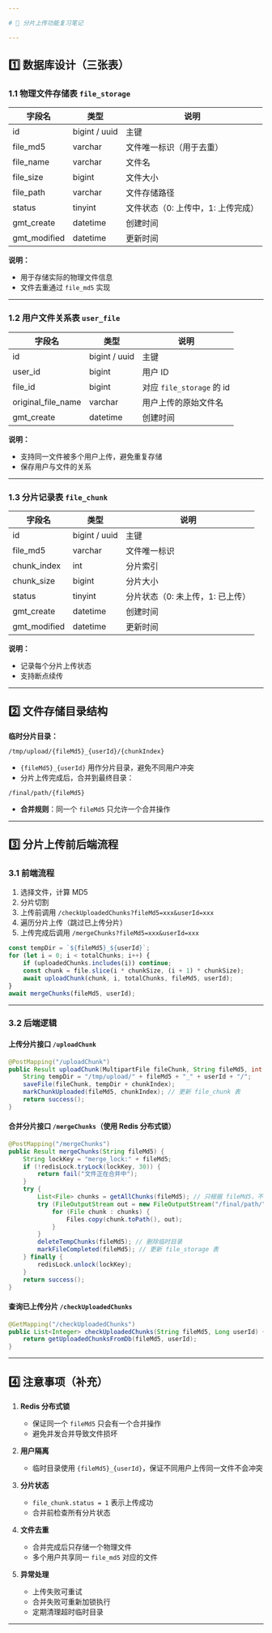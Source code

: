 ```yaml
---

# 📌 分片上传功能复习笔记

---
```


## 1️⃣ 数据库设计（三张表）

### 1.1 物理文件存储表 `file_storage`

| 字段名           | 类型            | 说明                   |
| ------------- | ------------- | -------------------- |
| id            | bigint / uuid | 主键                   |
| file\_md5     | varchar       | 文件唯一标识（用于去重）         |
| file\_name    | varchar       | 文件名                  |
| file\_size    | bigint        | 文件大小                 |
| file\_path    | varchar       | 文件存储路径               |
| status        | tinyint       | 文件状态（0: 上传中，1: 上传完成） |
| gmt\_create   | datetime      | 创建时间                 |
| gmt\_modified | datetime      | 更新时间                 |

**说明：**

* 用于存储实际的物理文件信息
* 文件去重通过 `file_md5` 实现

---

### 1.2 用户文件关系表 `user_file`

| 字段名                  | 类型            | 说明                     |
| -------------------- | ------------- | ---------------------- |
| id                   | bigint / uuid | 主键                     |
| user\_id             | bigint        | 用户 ID                  |
| file\_id             | bigint        | 对应 `file_storage` 的 id |
| original\_file\_name | varchar       | 用户上传的原始文件名             |
| gmt\_create          | datetime      | 创建时间                   |

**说明：**

* 支持同一文件被多个用户上传，避免重复存储
* 保存用户与文件的关系

---

### 1.3 分片记录表 `file_chunk`

| 字段名           | 类型            | 说明                  |
| ------------- | ------------- | ------------------- |
| id            | bigint / uuid | 主键                  |
| file\_md5     | varchar       | 文件唯一标识              |
| chunk\_index  | int           | 分片索引                |
| chunk\_size   | bigint        | 分片大小                |
| status        | tinyint       | 分片状态（0: 未上传，1: 已上传） |
| gmt\_create   | datetime      | 创建时间                |
| gmt\_modified | datetime      | 更新时间                |

**说明：**

* 记录每个分片上传状态
* 支持断点续传

---

## 2️⃣ 文件存储目录结构

**临时分片目录：**

```
/tmp/upload/{fileMd5}_{userId}/{chunkIndex}
```

* `{fileMd5}_{userId}` 用作分片目录，避免不同用户冲突
* 分片上传完成后，合并到最终目录：

```
/final/path/{fileMd5}
```

* **合并规则**：同一个 `fileMd5` 只允许一个合并操作

---

## 3️⃣ 分片上传前后端流程

### 3.1 前端流程

1. 选择文件，计算 MD5
2. 分片切割
3. 上传前调用 `/checkUploadedChunks?fileMd5=xxx&userId=xxx`
4. 遍历分片上传（跳过已上传分片）
5. 上传完成后调用 `/mergeChunks?fileMd5=xxx&userId=xxx`

```ts
const tempDir = `${fileMd5}_${userId}`;
for (let i = 0; i < totalChunks; i++) {
    if (uploadedChunks.includes(i)) continue;
    const chunk = file.slice(i * chunkSize, (i + 1) * chunkSize);
    await uploadChunk(chunk, i, totalChunks, fileMd5, userId);
}
await mergeChunks(fileMd5, userId);
```

---

### 3.2 后端逻辑

#### 上传分片接口 `/uploadChunk`

```java
@PostMapping("/uploadChunk")
public Result uploadChunk(MultipartFile fileChunk, String fileMd5, int chunkIndex, Long userId) {
    String tempDir = "/tmp/upload/" + fileMd5 + "_" + userId + "/";
    saveFile(fileChunk, tempDir + chunkIndex);
    markChunkUploaded(fileMd5, chunkIndex); // 更新 file_chunk 表
    return success();
}
```

#### 合并分片接口 `/mergeChunks`（使用 Redis 分布式锁）

```java
@PostMapping("/mergeChunks")
public Result mergeChunks(String fileMd5) {
    String lockKey = "merge_lock:" + fileMd5;
    if (!redisLock.tryLock(lockKey, 30)) {
        return fail("文件正在合并中");
    }
    try {
        List<File> chunks = getAllChunks(fileMd5); // 只根据 fileMd5，不区分 userId
        try (FileOutputStream out = new FileOutputStream("/final/path/" + fileMd5)) {
            for (File chunk : chunks) {
                Files.copy(chunk.toPath(), out);
            }
        }
        deleteTempChunks(fileMd5); // 删除临时目录
        markFileCompleted(fileMd5); // 更新 file_storage 表
    } finally {
        redisLock.unlock(lockKey);
    }
    return success();
}
```

#### 查询已上传分片 `/checkUploadedChunks`

```java
@GetMapping("/checkUploadedChunks")
public List<Integer> checkUploadedChunks(String fileMd5, Long userId) {
    return getUploadedChunksFromDb(fileMd5, userId);
}
```

---

## 4️⃣ 注意事项（补充）

1. **Redis 分布式锁**

   * 保证同一个 `fileMd5` 只会有一个合并操作
   * 避免并发合并导致文件损坏

2. **用户隔离**

   * 临时目录使用 `{fileMd5}_{userId}`，保证不同用户上传同一文件不会冲突

3. **分片状态**

   * `file_chunk.status = 1` 表示上传成功
   * 合并前检查所有分片状态

4. **文件去重**

   * 合并完成后只存储一个物理文件
   * 多个用户共享同一 `file_md5` 对应的文件

5. **异常处理**

   * 上传失败可重试
   * 合并失败可重新加锁执行
   * 定期清理超时临时目录

---